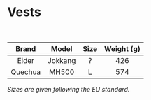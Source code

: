# Vests

<br>

|    Brand    |      Model       | Size | Weight (g) |
| :---------: | :--------------: | :--: | :--------: |
| Eider | Jokkang | ? | 426 |
| Quechua | MH500 | L | 574 |

_Sizes are given following the EU standard._